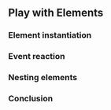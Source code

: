 ## Play with Elements

### Element instantiation

### Event reaction

### Nesting elements

### Conclusion